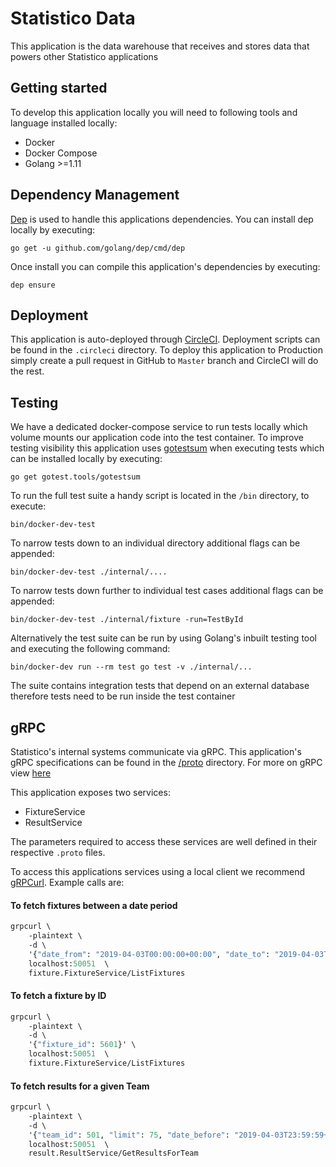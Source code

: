 # Statistico Data

This application is the data warehouse that receives and stores data that powers other Statistico applications

## Getting started
To develop this application locally you will need to following tools and language installed locally:
- Docker
- Docker Compose
- Golang >=1.11

## Dependency Management
[Dep](https://golang.github.io/dep/) is used to handle this applications dependencies. You can install dep locally by executing:

`go get -u github.com/golang/dep/cmd/dep`

Once install you can compile this application's dependencies by executing:

`dep ensure`

## Deployment
This application is auto-deployed through [CircleCI](https://circleci.com/). Deployment scripts can be found in the `.circleci`
directory. To deploy this application to Production simply create a pull request in GitHub to `Master` branch and CircleCI
will do the rest.

## Testing
We have a dedicated docker-compose service to run tests locally which volume mounts our application code into the test container.
To improve testing visibility this application uses [gotestsum](https://github.com/gotestyourself/gotestsum) when executing
tests which can be installed locally by executing:

`go get gotest.tools/gotestsum`

To run the full test suite a handy script is located in the `/bin` directory, to execute:

`bin/docker-dev-test`

To narrow tests down to an individual directory additional flags can be appended:

`bin/docker-dev-test ./internal/....`

To narrow tests down further to individual test cases additional flags can be appended:

`bin/docker-dev-test ./internal/fixture -run=TestById`

Alternatively the test suite can be run by using Golang's inbuilt testing tool and executing the following command:

`bin/docker-dev run --rm test go test -v ./internal/...`

The suite contains integration tests that depend on an external database therefore tests need to be run inside the test
container

## gRPC
Statistico's internal systems communicate via gRPC. This application's gRPC specifications can be found in the 
[/proto](https://github.com/statistico/statistico-data/proto) directory. For more on gRPC view [here](https://grpc.io/docs/guides/)

This application exposes two services:
- FixtureService
- ResultService

The parameters required to access these services are well defined in their respective `.proto` files. 

To access this applications services using a local client we recommend [gRPCurl](https://github.com/fullstorydev/grpcurl). 
Example calls are:

#### To fetch fixtures between a date period
```proto
grpcurl \
    -plaintext \
    -d \
    '{"date_from": "2019-04-03T00:00:00+00:00", "date_to": "2019-04-03T23:59:59+00:00"}' \
    localhost:50051  \
    fixture.FixtureService/ListFixtures
```
#### To fetch a fixture by ID
```proto
grpcurl \
    -plaintext \
    -d \
    '{"fixture_id": 5601}' \
    localhost:50051  \
    fixture.FixtureService/ListFixtures
```
#### To fetch results for a given Team
```proto
grpcurl \
    -plaintext \
    -d \
    '{"team_id": 501, "limit": 75, "date_before": "2019-04-03T23:59:59+00:00"}' \
    localhost:50051  \
    result.ResultService/GetResultsForTeam
```